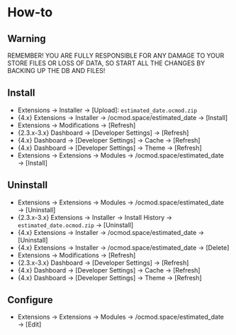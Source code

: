 # How-to

## Warning
REMEMBER! YOU ARE FULLY RESPONSIBLE FOR ANY DAMAGE TO YOUR STORE FILES OR LOSS OF DATA, SO START ALL THE CHANGES BY BACKING UP THE DB AND FILES!

## Install
* Extensions → Installer → [Upload]: `estimated_date.ocmod.zip`
* {4.x} Extensions → Installer → /ocmod.space/estimated_date → [Install]
* Extensions → Modifications → [Refresh]
* {2.3.x-3.x} Dashboard → [Developer Settings] → [Refresh]
* {4.x} Dashboard → [Developer Settings] → Cache → [Refresh]
* {4.x} Dashboard → [Developer Settings] → Theme → [Refresh]
* Extensions → Extensions → Modules → /ocmod.space/estimated_date → [Install]

## Uninstall
* Extensions → Extensions → Modules → /ocmod.space/estimated_date → [Uninstall]
* {2.3.x-3.x} Extensions → Installer → Install History → `estimated_date.ocmod.zip` → [Uninstall]
* {4.x} Extensions → Installer → /ocmod.space/estimated_date → [Uninstall]
* {4.x} Extensions → Installer → /ocmod.space/estimated_date → [Delete]
* Extensions → Modifications → [Refresh]
* {2.3.x-3.x} Dashboard → [Developer Settings] → [Refresh]
* {4.x} Dashboard → [Developer Settings] → Cache → [Refresh]
* {4.x} Dashboard → [Developer Settings] → Theme → [Refresh]

## Configure
* Extensions → Extensions → Modules → /ocmod.space/estimated_date → [Edit]
